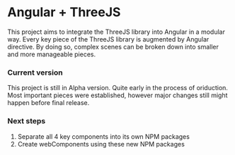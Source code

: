 # Angular + ThreeJS

This project aims to integrate the ThreeJS library into Angular in a modular way. Every key piece of the ThreeJS library is augmented by Angular directive.
By doing so, complex scenes can be broken down into smaller and more manageable pieces.

### Current version
This project is still in Alpha version. Quite early in the process of oriduction. Most important pieces were established, however major changes still might happen before final release.

### Next steps
   1) Separate all 4 key components into its own NPM packages
   2) Create webComponents using these new NPM packages
